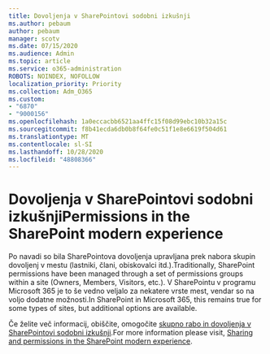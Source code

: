 ```yaml
---
title: Dovoljenja v SharePointovi sodobni izkušnji
ms.author: pebaum
author: pebaum
manager: scotv
ms.date: 07/15/2020
ms.audience: Admin
ms.topic: article
ms.service: o365-administration
ROBOTS: NOINDEX, NOFOLLOW
localization_priority: Priority
ms.collection: Adm_O365
ms.custom:
- "6870"
- "9000156"
ms.openlocfilehash: 1a0eccacbb6521aa4ffc15f08d99ebc10b32a15c
ms.sourcegitcommit: f8b41ecda6db0b8f64fe0c51f1e8e6619f504d61
ms.translationtype: MT
ms.contentlocale: sl-SI
ms.lasthandoff: 10/28/2020
ms.locfileid: "48808366"
---
```

# <a name="permissions-in-the-sharepoint-modern-experience"></a><span data-ttu-id="44346-102">Dovoljenja v SharePointovi sodobni izkušnji</span><span class="sxs-lookup"><span data-stu-id="44346-102">Permissions in the SharePoint modern experience</span></span>

<span data-ttu-id="44346-103">Po navadi so bila SharePointova dovoljenja upravljana prek nabora skupin dovoljenj v mestu (lastniki, člani, obiskovalci itd.).</span><span class="sxs-lookup"><span data-stu-id="44346-103">Traditionally, SharePoint permissions have been managed through a set of permissions groups within a site (Owners, Members, Visitors, etc.).</span></span> <span data-ttu-id="44346-104">V SharePointu v programu Microsoft 365 je to še vedno veljalo za nekatere vrste mest, vendar so na voljo dodatne možnosti.</span><span class="sxs-lookup"><span data-stu-id="44346-104">In SharePoint in Microsoft 365, this remains true for some types of sites, but additional options are available.</span></span>  

<span data-ttu-id="44346-105">Če želite več informacij, obiščite, omogočite [skupno rabo in dovoljenja v SharePointovi sodobni izkušnji](https://docs.microsoft.com/sharepoint/modern-experience-sharing-permissions).</span><span class="sxs-lookup"><span data-stu-id="44346-105">For more information please visit, [Sharing and permissions in the SharePoint modern experience](https://docs.microsoft.com/sharepoint/modern-experience-sharing-permissions).</span></span>

